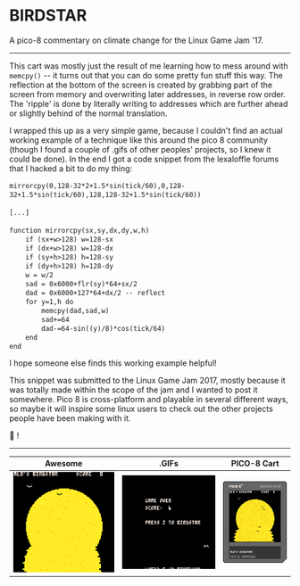 # BIRDSTAR
A pico-8 commentary on climate change for the Linux Game Jam '17.

---

This cart was mostly just the result of me learning how to mess around with `memcpy()` -- it turns out that you can do some pretty fun stuff this way. The reflection at the bottom of the screen is created by grabbing part of the screen from memory and overwriting later addresses, in reverse row order. The 'ripple' is done by literally writing to addresses which are further ahead or slightly behind of the normal translation.

I wrapped this up as a very simple game, because I couldn't find an actual working example of a technique like this around the pico 8 community (though I found a couple of .gifs of other peoples' projects, so I knew it could be done). In the end I got a code snippet from the lexaloffle forums that I hacked a bit to do my thing:

```
mirrorcpy(0,128-32*2+1.5*sin(tick/60),0,128-32+1.5*sin(tick/60),128,128-32+1.5*sin(tick/60))

[...]

function mirrorcpy(sx,sy,dx,dy,w,h)
    if (sx+w>128) w=128-sx
    if (dx+w>128) w=128-dx
    if (sy+h>128) h=128-sy
    if (dy+h>128) h=128-dy
    w = w/2
    sad = 0x6000+flr(sy)*64+sx/2
    dad = 0x6000+127*64+dx/2 -- reflect
    for y=1,h do
        memcpy(dad,sad,w)
        sad+=64
        dad-=64-sin((y)/8)*cos(tick/64)
    end
end

```

I hope someone else finds this working example helpful!

This snippet was submitted to the Linux Game Jam 2017, mostly because it was totally made within the scope of the jam and I wanted to post it somewhere. Pico 8 is cross-platform and playable in several different ways, so maybe it will inspire some linux users to check out the other projects people have been making with it.

:beers: !

---

Awesome | .GIFs | PICO-8 Cart
:-------------------------:|:-------------------------:|:-------------------------:
<img src="https://github.com/mattleblanc/BIRDSTAR/blob/master/BIRDSTAR_1.gif?raw=true"> | <img src="https://github.com/mattleblanc/BIRDSTAR/blob/master/BIRDSTAR_2.gif?raw=true"> | <img src="https://github.com/mattleblanc/BIRDSTAR/blob/master/birdstar.png?raw=true">

